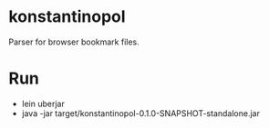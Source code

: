 # konstantinopol

Parser for browser bookmark files.

# Run

 * lein uberjar
 * java -jar target/konstantinopol-0.1.0-SNAPSHOT-standalone.jar
